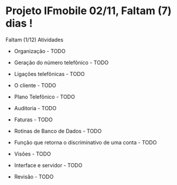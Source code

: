 # Projeto IFmobile 02/11, Faltam (7) dias !

Faltam (1/12) Atividades

- Organização                                               - TODO
 
- Geração do número telefônico                               - TODO
- Ligações telefônicas                                       - TODO
- O cliente                                                  - TODO
- Plano Telefônico                                           - TODO
- Auditoria                                                  - TODO
- Faturas                                                    - TODO
- Rotinas de Banco de Dados                                  - TODO
- Função que retorna o discriminativo de uma conta          - TODO
- Visões                                                    - TODO

- Interface e servidor                                      - TODO
- Revisão                                                   - TODO
